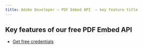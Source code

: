 ```yaml
---
title: Adobe Developer — PDF Embed API  — key feature title
---
```



<SummaryBlock slots="heading, buttons"  background="rgb(31, 42, 73)" buttonPositionRight />

## Key features of our free PDF Embed API

<!-- - [Get free credentials](/src/pages/gettingstarted.md) -->
- [Get free credentials](https://documentservices.adobe.com/dc-integration-creation-app-cdn/main.html?api=pdf-embed-api)
